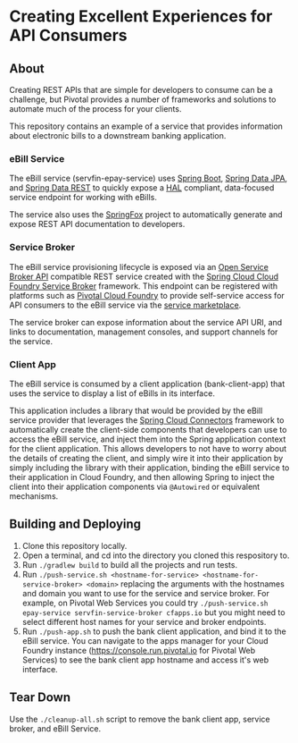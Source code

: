 # Creating Excellent Experiences for API Consumers

## About
Creating REST APIs that are simple for developers to consume can be a 
challenge, but Pivotal provides a number of frameworks and solutions to 
automate much of the process for your clients.

This repository contains an example of a service that provides information 
about electronic bills to a downstream banking application.  

### eBill Service
The eBill service (servfin-epay-service) uses 
[Spring Boot](https://projects.spring.io/spring-boot/), 
[Spring Data JPA](https://projects.spring.io/spring-data-jpa/), and
[Spring Data REST](https://projects.spring.io/spring-data-rest/) to 
quickly expose a [HAL](http://stateless.co/hal_specification.html) 
compliant, data-focused service endpoint for working with eBills.

The service also uses the [SpringFox](http://springfox.github.io/springfox/) 
project to automatically generate and expose REST API documentation to 
developers.

### Service Broker
The eBill service provisioning lifecycle is exposed via an 
[Open Service Broker API](https://github.com/openservicebrokerapi/servicebroker) 
compatible REST service created with the 
[Spring Cloud Cloud Foundry Service Broker](http://cloud.spring.io/spring-cloud-cloudfoundry-service-broker/)
framework.  This endpoint can be registered with platforms such as 
[Pivotal Cloud Foundry](https://pivotal.io/platform) to provide 
self-service access for API consumers to the eBill service via the 
[service marketplace](https://docs.run.pivotal.io/marketplace/).

The service broker can expose information about the service API URI, and 
links to documentation, management consoles, and support channels 
for the service.

### Client App
The eBill service is consumed by a client application (bank-client-app) 
that uses the service to display a list of eBills in its interface.

This application includes a library that would be provided by the eBill 
service provider that leverages the 
[Spring Cloud Connectors](http://cloud.spring.io/spring-cloud-connectors/) 
framework to automatically create the client-side components that developers 
can use to access the eBill service, and inject them into the Spring 
application context for the client application.  This allows developers 
to not have to worry about the details of creating the client, and simply 
wire it into their application by simply including the library with their 
application, binding the eBill service to their application in Cloud 
Foundry, and then allowing Spring to inject the client into their 
application components via `@Autowired` or equivalent mechanisms.

## Building and Deploying
1. Clone this repository locally.
2. Open a terminal, and cd into the directory you cloned this respository to.
3. Run `./gradlew build` to build all the projects and run tests.
4. Run `./push-service.sh <hostname-for-service> <hostname-for-service-broker> <domain>` 
replacing the arguments with the hostnames and domain you want to use for the 
service and service broker.  For example, on Pivotal Web Services you could try 
`./push-service.sh epay-service servfin-service-broker cfapps.io` but you 
might need to select different host names for your service and broker endpoints.
5. Run `./push-app.sh` to push the bank client application, and bind it to 
the eBill service.  You can navigate to the apps manager for your Cloud Foundry 
instance (https://console.run.pivotal.io for Pivotal Web Services) to see the 
bank client app hostname and access it's web interface.

## Tear Down
Use the `./cleanup-all.sh` script to remove the bank client app, service broker, 
and eBill Service.